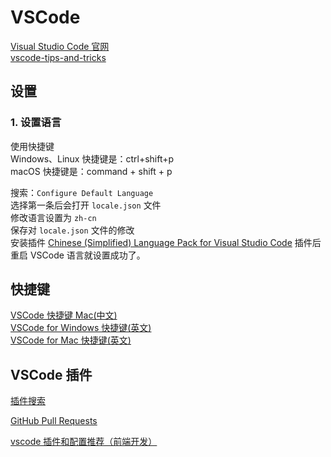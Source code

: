 # VSCode

[Visual Studio Code 官网](https://code.visualstudio.com)  
[vscode-tips-and-tricks](https://github.com/Microsoft/vscode-tips-and-tricks)  

## 设置

### 1. 设置语言

使用快捷键  
Windows、Linux 快捷键是：ctrl+shift+p  
macOS 快捷键是：command + shift + p  

搜索：`Configure Default Language`  
选择第一条后会打开 `locale.json` 文件  
修改语言设置为 `zh-cn`     
保存对 `locale.json` 文件的修改  
安装插件 [Chinese (Simplified) Language Pack for Visual Studio Code](https://marketplace.visualstudio.com/items?itemName=MS-CEINTL.vscode-language-pack-zh-hans) 插件后重启 VSCode 语言就设置成功了。


## 快捷键

[VSCode 快捷键 Mac(中文)](https://www.jianshu.com/p/9f50dfc985e2)  
[VSCode for Windows 快捷键(英文)](https://code.visualstudio.com/shortcuts/keyboard-shortcuts-windows.pdf)  
[VSCode for Mac 快捷键(英文)](https://code.visualstudio.com/shortcuts/keyboard-shortcuts-macos.pdf)


## VSCode 插件

[插件搜索](https://marketplace.visualstudio.com/vscode)  

[GitHub Pull Requests](https://marketplace.visualstudio.com/items?itemName=GitHub.vscode-pull-request-github)  

[vscode 插件和配置推荐（前端开发）](https://github.com/varHarrie/varharrie.github.io/issues/10)  
